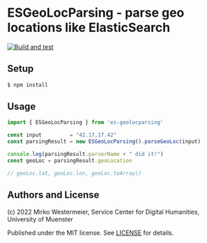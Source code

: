 # ESGeoLocParsing - parse geo locations like ElasticSearch

[![Build and test](https://github.com/SCDH/es-geolocparser/actions/workflows/test.yml/badge.svg)](https://github.com/SCDH/es-geolocparser/actions/workflows/test.yml)

## Setup

```bash
$ npm install
```

## Usage

```typescript
import { ESGeoLocParsing } from 'es-geolocparsing'

const input         = "42.17,17.42"
const parsingResult = new ESGeoLocParsing().parseGeoLoc(input)

console.log(parsingResult.parserName + " did it!")
const geoLoc = parsingResult.geoLocation

// geoLoc.lat, geoLoc.lon, geoLoc.toArray()
```

## Authors and License

(c) 2022 Mirko Westermeier, Service Center for Digital Humanities, University of Muenster

Published under the MIT license. See [LICENSE](LICENSE) for details.
